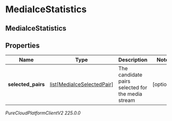# MediaIceStatistics

## MediaIceStatistics

## Properties

|Name | Type | Description | Notes|
|------------ | ------------- | ------------- | -------------|
| **selected_pairs** | [list[MediaIceSelectedPair]](MediaIceSelectedPair) | The candidate pairs selected for the media stream | [optional] |



_PureCloudPlatformClientV2 225.0.0_
